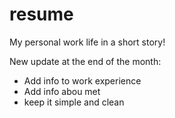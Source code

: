 resume
======

My personal work life in a short story!

New update at the end of the month:
  - Add info to work experience
  - Add info abou met
  - keep it simple and clean

